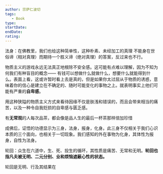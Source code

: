 ```yaml
---
author: 宗萨仁波切
tags: 
   - Book 
type:
startDate: 
endDate:
rating: 
---
```



法身：在佛教里，我们也给这种简单性，这种朴素、未经加工的真理
	不能身在世俗谛（相对真理）而期待一个胜义谛（绝对真理）的答案，反过来也不行。


物质主义的游戏永远无法真正地根除不安全感。这可能有点难以理解，因为不知为何我们有种盲目的概念—— 有钱可以想做什么就做什么，想要什么就能得到什么。表面上看，这或许暂时看上去是真的，但是如果你太过屈从于物质的诱惑，意味着你的信心是建立在不确定的、随时可能变化的事物之上。就表明事实上他们可能有严重的**自卑感**。

用这种狭隘的物质主义方式来看待因缘不仅是肤浅和错误的，而且会带来相当的痛苦，以及一种令自我贬损的自卑感与匮乏感。


有**无常观**的人每次品茶，都会像是品人生的最后一杯茶那样倍加珍惜


成佛后，证悟的功德显示为三身，法身，报身，化身。此三身不仅相关于我们心识本质的三个面向，也相关于一切现象。我们感知的外在事物为化身，其体性为报身，自性为法身。

轮回：众生在六道中，生、死、投生的循环，其性质是痛苦、无常和无明。**轮回也指凡夫被无明、二元分别、业和烦恼遮蔽心性的状态。**

轮回是无明、行及其结果在














